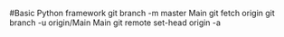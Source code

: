 #Basic Python framework
git branch -m master Main
git fetch origin
git branch -u origin/Main Main
git remote set-head origin -a
